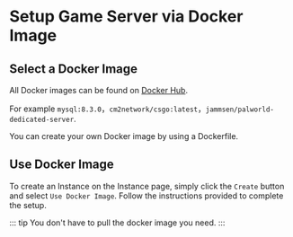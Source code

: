 # Setup Game Server via Docker Image

## Select a Docker Image

All Docker images can be found on [Docker Hub](https://hub.docker.com).

For example `mysql:8.3.0`，`cm2network/csgo:latest`，`jammsen/palworld-dedicated-server`.

You can create your own Docker image by using a Dockerfile.

## Use Docker Image

To create an Instance on the Instance page, simply click the `Create` button and select `Use Docker Image`. Follow the instructions provided to complete the setup.

::: tip
You don't have to pull the docker image you need.
:::
